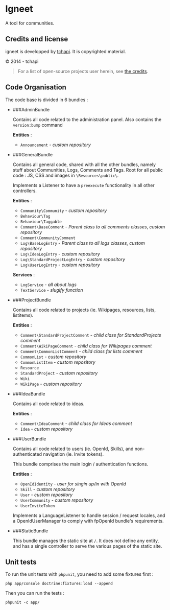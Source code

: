 Igneet
===

A tool for communities.


## Credits and license

igneet is developped by [tchapi](https://github.com/tchapi). It is copyrighted material.

© 2014 - tchapi

> For a list of open-source projects user herein, see [the credits](http://igneet.com/app/credits).

## Code Organisation

The code base is divided in 6 bundles :

  - ###AdminBundle

    Contains all code related to the administration panel. Also contains the `version:bump` command

    **Entities** : 
      - `Announcement` - _custom repository_

  - ###GeneralBundle

    Contains all general code, shared with all the other bundles, namely stuff about Communities, Logs, Comments and Tags. Root for all public code : JS, CSS and images in `\Resources\public\`.

    Implements a Listener to have a `preexecute` functionality in all other controllers.

    **Entities** : 
      - `Community\Community` - _custom repository_
      - `Behaviour\Tag`
      - `Behaviour\Taggable`
      - `Comment\BaseComment` - _Parent class to all comments classes_, _custom repository_
      - `Comment\CommunityComment`
      - `Log\BaseLogEntry` - _Parent class to all logs classes_, _custom repository_
      - `Log\IdeaLogEntry` - _custom repository_
      - `Log\StandardProjectLogEntry` - _custom repository_
      - `Log\UserLogEntry` - _custom repository_
    
    **Services** : 
      - `LogService` - _all about logs_
      - `TextService` - _slugify function_

  - ###ProjectBundle

    Contains all code related to projects (ie. Wikipages, resources, lists, listitems).

    **Entities** : 
      - `Comment\StandardProjectComment` - _child class for StandardProjects comment_
      - `Comment\WikiPageComment` - _child class for Wikipages comment_
      - `Comment\CommonListComment` - _child class for lists comment_
      - `CommonList` - _custom repository_
      - `CommonListItem` - _custom repository_
      - `Resource`
      - `StandardProject` - _custom repository_
      - `Wiki`
      - `WikiPage` - _custom repository_

  - ###IdeaBundle

    Contains all code related to ideas.

    **Entities** : 
      - `Comment\IdeaComment` - _child class for Ideas comment_
      - `Idea` - _custom repository_

  - ###UserBundle

    Contains all code related to users (ie. OpenId, Skills), and non-authenticated navigation (ie. Invite tokens).

    This bundle comprises the main login / authentication functions.

    **Entities** : 
      - `OpenIdIdentity` - _user for singin up/in with OpenId_
      - `Skill` - _custom repository_
      - `User` - _custom repository_
      - `UserCommunity` - _custom repository_
      - `UserInviteToken`

    Implements a LanguageListener to handle session / request locales, and a OpenIdUserManager to comply with fpOpenId bundle's requirements.

  - ###StaticBundle

    This bundle manages the static site at `/`. It does not define any entity, and has a single controller to serve the various pages of the static site.


## Unit tests

To run the unit tests with `phpunit`, you need to add some fixtures first :

    php app/console doctrine:fixtures:load --append

Then you can run the tests :

    phpunit -c app/
